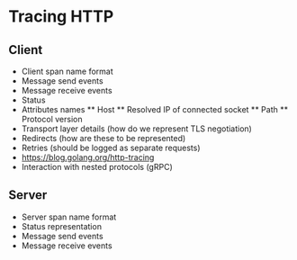 # Tracing HTTP

## Client

* Client span name format
* Message send events
* Message receive events
* Status
* Attributes names
** Host
** Resolved IP of connected socket
** Path
** Protocol version
* Transport layer details (how do we represent TLS negotiation)
* Redirects (how are these to be represented)
* Retries (should be logged as separate requests)
* https://blog.golang.org/http-tracing
* Interaction with nested protocols (gRPC)

## Server

* Server span name format
* Status representation
* Message send events
* Message receive events
